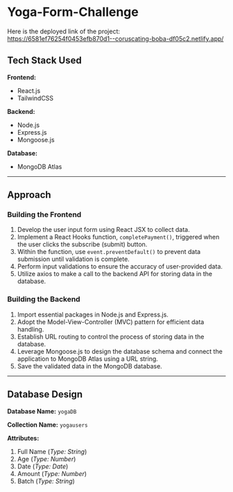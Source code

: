 # Yoga-Form-Challenge
Here is the deployed link of the project: https://6581ef76254f0453efb870d1--coruscating-boba-df05c2.netlify.app/


## Tech Stack Used

**Frontend:**
- React.js
- TailwindCSS

**Backend:**
- Node.js
- Express.js
- Mongoose.js

**Database:**
- MongoDB Atlas

---

## Approach

### Building the Frontend

1. Develop the user input form using React JSX to collect data.
2. Implement a React Hooks function, `completePayment()`, triggered when the user clicks the subscribe (submit) button.
3. Within the function, use `event.preventDefault()` to prevent data submission until validation is complete.
4. Perform input validations to ensure the accuracy of user-provided data.
5. Utilize axios to make a call to the backend API for storing data in the database.

### Building the Backend

1. Import essential packages in Node.js and Express.js.
2. Adopt the Model-View-Controller (MVC) pattern for efficient data handling.
3. Establish URL routing to control the process of storing data in the database.
4. Leverage Mongoose.js to design the database schema and connect the application to MongoDB Atlas using a URL string.
5. Save the validated data in the MongoDB database.

---

## Database Design

**Database Name:** `yogaDB`

**Collection Name:** `yogausers`

**Attributes:**
1. Full Name (*Type: String*)
2. Age (*Type: Number*)
3. Date (*Type: Date*)
4. Amount (*Type: Number*)
5. Batch (*Type: String*)
